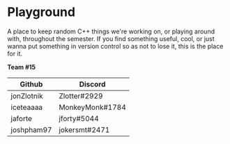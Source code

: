 # Playground

A place to keep random C++ things we're working on, or playing around with, throughout the semester. If you find something useful, cool, or just wanna put something in version control so as not to lose it, this is the place for it.

**Team #15**

| Github     | Discord         |
| ---------- | --------------- |
| jonZlotnik | Zlotter#2929    |
| iceteaaaa  | MonkeyMonk#1784 |
| jaforte    | jforty#5044     |
| joshpham97 | jokersmt#2471   |
